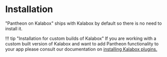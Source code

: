 Installation
============

"Pantheon on Kalabox" ships with Kalabox by default so there is no need to install it.

!!! tip "Installation for custom builds of Kalabox"
    If you are working with a custom built version of Kalabox and want to add Pantheon functionality to your app please consult our documentation on [installing Kalabox plugins.](http://docs.kalabox.io/en/stable/developers/plugins)
